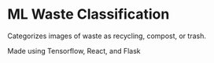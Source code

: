 # ML Waste Classification

Categorizes images of waste as recycling, compost, or trash.

Made using Tensorflow, React, and Flask
